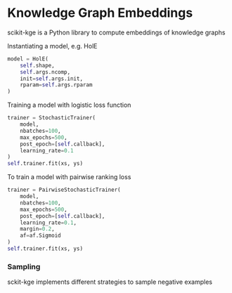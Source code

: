 # Knowledge Graph Embeddings

scikit-kge is a Python library to compute embeddings of knowledge graphs

Instantiating a model, e.g. HolE
```python
model = HolE(
    self.shape,
    self.args.ncomp,
    init=self.args.init,
    rparam=self.args.rparam
)
```

Training a model with logistic loss function
```python
trainer = StochasticTrainer(
    model,
    nbatches=100,
    max_epochs=500,
    post_epoch=[self.callback],
    learning_rate=0.1
)
self.trainer.fit(xs, ys)
```

To train a model with pairwise ranking loss
```python
trainer = PairwiseStochasticTrainer(
    model,
    nbatches=100,
    max_epochs=500,
    post_epoch=[self.callback],
    learning_rate=0.1,
    margin=0.2,
    af=af.Sigmoid
)
self.trainer.fit(xs, ys)
```

### Sampling
sckit-kge implements different strategies to sample negative examples
